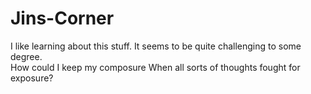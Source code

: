 # Jins-Corner
I like learning about this stuff. It seems to be quite challenging to some degree.  
How could I keep my composure
When all sorts of thoughts fought for exposure?
